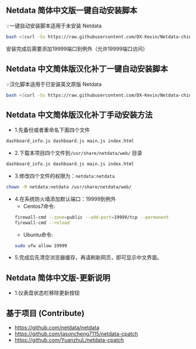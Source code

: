 ## Netdata 简体中文版一键自动安装脚本
💡一键自动安装脚本适用于未安装 Netdata

```bash
bash <(curl -Ss https://raw.githubusercontent.com/DX-Kevin/Netdata-chinese-patch/main/install-Netdata-chinese.sh)
```
安装完成后需要添加19999端口到例外（允许19999端口访问）
## Netdata 中文简体版汉化补丁一键自动安装脚本
💡汉化脚本适用于已安装英文原版 Netdata

```bash
bash <(curl -Ss https://raw.githubusercontent.com/DX-Kevin/Netdata-chinese-patch/main/install-Netdata-chinese-patch.sh)
```
## Netdata 中文简体版汉化补丁手动安装方法
- 1.先备份或者重命名下面四个文件
```bash
dashboard_info.js dashboard.js main.js index.html
```
- 2.下载本项目四个文件到`/usr/share/netdata/web/` 目录
```bash
dashboard_info.js dashboard.js main.js index.html
```
- 3.修改四个文件的权限为：`netdata:netdata`
```bash
chown -R netdata:netdata /usr/share/netdata/web/
```
- 4.在系统防火墙添加默认端口：19999到例外
  - Centos7命令:
  ```bash
  firewall-cmd --zone=public --add-port=19999/tcp --permanent
  firewall-cmd --reload
  ```
  - Ubuntu命令:
  ```bash
  sudo ufw allow 19999
  ```
- 5.完成后先清空浏览器缓存，再请刷新网页，即可显示中文界面。

## Netdata 简体中文版-更新说明
- 1.仪表盘状态栏移除更新按钮





## 基于项目 (Contribute)
- <https://github.com/netdata/netdata>
- <https://github.com/jasoncheng7115/netdata-cpatch>
- <https://github.com/YuanzhuL/netdata-cpatch>
&nbsp;&nbsp;&nbsp;&nbsp;&nbsp;&nbsp;
